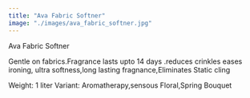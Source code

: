 ```yaml
---
title: "Ava Fabric Softner"
image: "./images/ava_fabric_softner.jpg"
---
```


Ava Fabric Softner

Gentle on fabrics.Fragrance lasts upto 14 days .reduces crinkles eases ironing, ultra softness,long lasting fragnance,Eliminates Static cling

Weight: 1 liter
Variant: Aromatherapy,sensous Floral,Spring Bouquet
